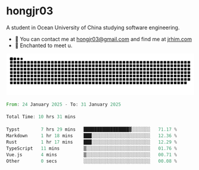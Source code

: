 # hongjr03

A student in Ocean University of China studying software engineering. 

- 📧 You can contact me at hongjr03@gmail.com and find me at [jrhim.com](https://jrhim.com/)
- 💜 Enchanted to meet u.

![snake_animation](https://raw.githubusercontent.com/hongjr03/hongjr03/output/github-contribution-grid-snake.svg)

<!--START_SECTION:waka-->

```rust
From: 24 January 2025 - To: 31 January 2025

Total Time: 10 hrs 31 mins

Typst        7 hrs 29 mins   █████████████████▓░░░░░░░   71.17 %
Markdown     1 hr 18 mins    ███░░░░░░░░░░░░░░░░░░░░░░   12.36 %
Rust         1 hr 17 mins    ███░░░░░░░░░░░░░░░░░░░░░░   12.29 %
TypeScript   11 mins         ▒░░░░░░░░░░░░░░░░░░░░░░░░   01.76 %
Vue.js       4 mins          ▒░░░░░░░░░░░░░░░░░░░░░░░░   00.71 %
Other        0 secs          ░░░░░░░░░░░░░░░░░░░░░░░░░   00.08 %
```

<!--END_SECTION:waka-->
